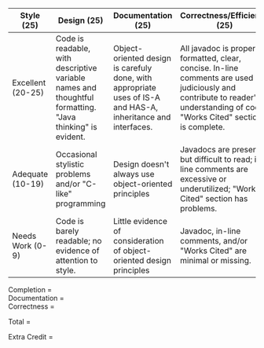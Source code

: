 | Style (25) | Design (25) | Documentation (25) | Correctness/Efficiency (25) |
-----------|  ---------| ---------|---------|
| Excellent (20-25) | Code is readable, with descriptive variable names and thoughtful formatting. "Java thinking" is evident.  | Object-oriented design is carefuly done, with appropriate uses of IS-A and HAS-A, inheritance and interfaces.  | All javadoc is properly formatted, clear, concise. In-line comments are used judiciously and contribute to reader's understanding of code. "Works Cited" section is complete.  | Program works as specified; no crashes. Implementation is efficient.  |
| Adequate (10-19) | Occasional stylistic problems and/or "C-like" programming | Design doesn't always use object-oriented principles | Javadocs are present but difficult to read; in-line comments are excessive or underutilized; "Works Cited" section has problems. | Program runs, but some behavior is missing,  incorrect, or inefficiently implemented       |
| Needs Work (0-9) | Code is barely readable; no evidence of attention to style. | Little evidence of consideration of object-oriented design principles |  Javadoc, in-line comments, and/or "Works Cited" are minimal or missing.  |  Code doesn't run; program substantially fails to meet specs.        |

Completion =    
Documentation =    
Correctness =   
  
Total =   

Extra Credit =    
